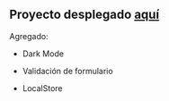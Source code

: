 ## Proyecto desplegado [aquí](https://ffba97.github.io/emergentes/)

Agregado:

* Dark Mode

* Validación de formulario
* LocalStore


